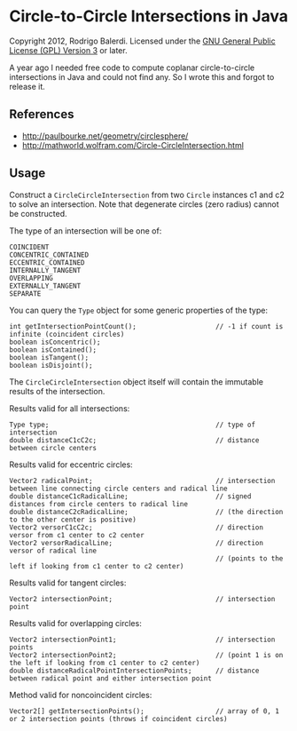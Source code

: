 Circle-to-Circle Intersections in Java
======================================

Copyright 2012, Rodrigo Balerdi.
Licensed under the [GNU General Public License (GPL) Version 3](http://www.gnu.org/licenses/gpl-3.0-standalone.html) or later.

A year ago I needed free code to compute coplanar circle-to-circle intersections in Java and could not find any. So I wrote this and forgot to release it.

References
----------

* http://paulbourke.net/geometry/circlesphere/
* http://mathworld.wolfram.com/Circle-CircleIntersection.html

Usage
-----

Construct a `CircleCircleIntersection` from two `Circle` instances c1 and c2 to solve an intersection. Note that degenerate circles (zero radius) cannot be constructed.

The type of an intersection will be one of:

    COINCIDENT
    CONCENTRIC_CONTAINED
    ECCENTRIC_CONTAINED
    INTERNALLY_TANGENT
    OVERLAPPING
    EXTERNALLY_TANGENT
    SEPARATE

You can query the `Type` object for some generic properties of the type:

    int getIntersectionPointCount();                    // -1 if count is infinite (coincident circles)
    boolean isConcentric();
    boolean isContained();
    boolean isTangent();
    boolean isDisjoint();

The `CircleCircleIntersection` object itself will contain the immutable results of the intersection.

Results valid for all intersections:

    Type type;                                          // type of intersection
    double distanceC1cC2c;                              // distance between circle centers

Results valid for eccentric circles:

    Vector2 radicalPoint;                               // intersection between line connecting circle centers and radical line
    double distanceC1cRadicalLine;                      // signed distances from circle centers to radical line
    double distanceC2cRadicalLine;                      // (the direction to the other center is positive)
    Vector2 versorC1cC2c;                               // direction versor from c1 center to c2 center
    Vector2 versorRadicalLine;                          // direction versor of radical line
                                                        // (points to the left if looking from c1 center to c2 center)

Results valid for tangent circles:

    Vector2 intersectionPoint;                          // intersection point

Results valid for overlapping circles:

    Vector2 intersectionPoint1;                         // intersection points
    Vector2 intersectionPoint2;                         // (point 1 is on the left if looking from c1 center to c2 center)
    double distanceRadicalPointIntersectionPoints;      // distance between radical point and either intersection point

Method valid for noncoincident circles:

    Vector2[] getIntersectionPoints();                  // array of 0, 1 or 2 intersection points (throws if coincident circles)

